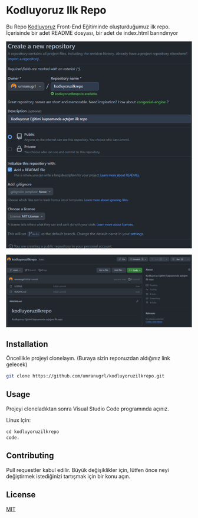 # Kodluyoruz Ilk Repo

Bu Repo [Kodluyoruz](https://www.kodluyoruz.org) Front-End Eğitiminde oluşturduğumuz ilk repo. İçerisinde bir adet README dosyası, bir adet de index.html barındırıyor

![github](./images/createRepo.PNG)

![github](./images/repo.PNG)

## Installation
Öncellikle projeyi clonelayın. (Buraya sizin reponuzdan aldığınız link gelecek)

```bash
git clone https://github.com/umranugrl/kodluyoruzilkrepo.git
```

## Usage

Projeyi cloneladıktan sonra Visual Studio Code programında açınız.

Linux için:
```linux
cd kodluyoruzilkrepo
code.
```

## Contributing

Pull requestler kabul edilir. Büyük değişiklikler için, lütfen önce neyi değiştirmek istediğinizi tartışmak için bir konu açın.

## License

[MIT](https://choosealicense.com/licenses/mit/)
